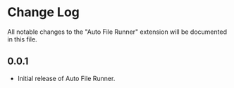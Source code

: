 # Change Log

All notable changes to the "Auto File Runner" extension will be documented in this file.

## 0.0.1

- Initial release of Auto File Runner.